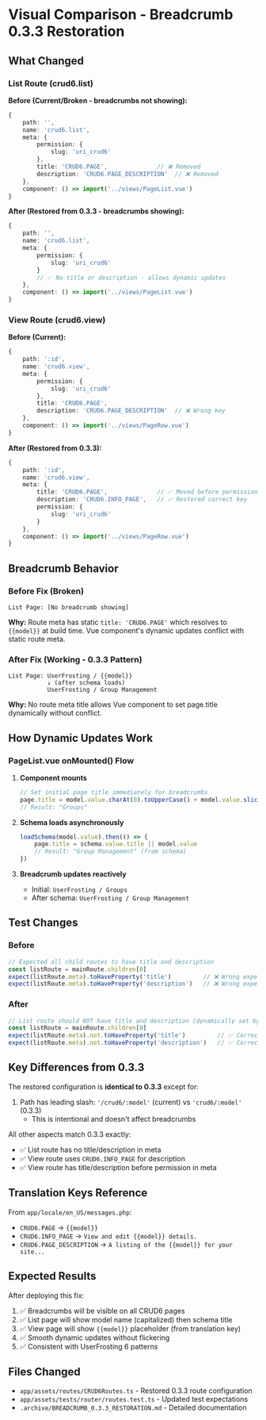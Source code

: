 # Visual Comparison - Breadcrumb 0.3.3 Restoration

## What Changed

### List Route (crud6.list)

**Before (Current/Broken - breadcrumbs not showing):**
```typescript
{
    path: '',
    name: 'crud6.list',
    meta: {
        permission: {
            slug: 'uri_crud6'
        },
        title: 'CRUD6.PAGE',              // ❌ Removed
        description: 'CRUD6.PAGE_DESCRIPTION'  // ❌ Removed
    },
    component: () => import('../views/PageList.vue')
}
```

**After (Restored from 0.3.3 - breadcrumbs showing):**
```typescript
{
    path: '',
    name: 'crud6.list',
    meta: {
        permission: {
            slug: 'uri_crud6'
        }
        // ✅ No title or description - allows dynamic updates
    },
    component: () => import('../views/PageList.vue')
}
```

### View Route (crud6.view)

**Before (Current):**
```typescript
{
    path: ':id',
    name: 'crud6.view',
    meta: {
        permission: {
            slug: 'uri_crud6'
        },
        title: 'CRUD6.PAGE',
        description: 'CRUD6.PAGE_DESCRIPTION'  // ❌ Wrong key
    },
    component: () => import('../views/PageRow.vue')
}
```

**After (Restored from 0.3.3):**
```typescript
{
    path: ':id',
    name: 'crud6.view',
    meta: {
        title: 'CRUD6.PAGE',              // ✅ Moved before permission
        description: 'CRUD6.INFO_PAGE',   // ✅ Restored correct key
        permission: {
            slug: 'uri_crud6'
        }
    },
    component: () => import('../views/PageRow.vue')
}
```

## Breadcrumb Behavior

### Before Fix (Broken)

```
List Page: [No breadcrumb showing]
```

**Why:** Route meta has static `title: 'CRUD6.PAGE'` which resolves to `{{model}}` at build time. Vue component's dynamic updates conflict with static route meta.

### After Fix (Working - 0.3.3 Pattern)

```
List Page: UserFrosting / {{model}}
           ↓ (after schema loads)
           UserFrosting / Group Management
```

**Why:** No route meta title allows Vue component to set page.title dynamically without conflict.

## How Dynamic Updates Work

### PageList.vue onMounted() Flow

1. **Component mounts**
   ```typescript
   // Set initial page title immediately for breadcrumbs
   page.title = model.value.charAt(0).toUpperCase() + model.value.slice(1)
   // Result: "Groups"
   ```

2. **Schema loads asynchronously**
   ```typescript
   loadSchema(model.value).then(() => {
       page.title = schema.value.title || model.value
       // Result: "Group Management" (from schema)
   })
   ```

3. **Breadcrumb updates reactively**
   - Initial: `UserFrosting / Groups`
   - After schema: `UserFrosting / Group Management`

## Test Changes

### Before
```typescript
// Expected all child routes to have title and description
const listRoute = mainRoute.children[0]
expect(listRoute.meta).toHaveProperty('title')         // ❌ Wrong expectation
expect(listRoute.meta).toHaveProperty('description')   // ❌ Wrong expectation
```

### After
```typescript
// List route should NOT have title and description (dynamically set by Vue component)
const listRoute = mainRoute.children[0]
expect(listRoute.meta).not.toHaveProperty('title')         // ✅ Correct
expect(listRoute.meta).not.toHaveProperty('description')   // ✅ Correct
```

## Key Differences from 0.3.3

The restored configuration is **identical to 0.3.3** except for:
1. Path has leading slash: `'/crud6/:model'` (current) vs `'crud6/:model'` (0.3.3)
   - This is intentional and doesn't affect breadcrumbs

All other aspects match 0.3.3 exactly:
- ✅ List route has no title/description in meta
- ✅ View route uses `CRUD6.INFO_PAGE` for description
- ✅ View route has title/description before permission in meta

## Translation Keys Reference

From `app/locale/en_US/messages.php`:
- `CRUD6.PAGE` → `{{model}}`
- `CRUD6.INFO_PAGE` → `View and edit {{model}} details.`
- `CRUD6.PAGE_DESCRIPTION` → `A listing of the {{model}} for your site...`

## Expected Results

After deploying this fix:
1. ✅ Breadcrumbs will be visible on all CRUD6 pages
2. ✅ List page will show model name (capitalized) then schema title
3. ✅ View page will show `{{model}}` placeholder (from translation key)
4. ✅ Smooth dynamic updates without flickering
5. ✅ Consistent with UserFrosting 6 patterns

## Files Changed
- `app/assets/routes/CRUD6Routes.ts` - Restored 0.3.3 route configuration
- `app/assets/tests/router/routes.test.ts` - Updated test expectations
- `.archive/BREADCRUMB_0.3.3_RESTORATION.md` - Detailed documentation
